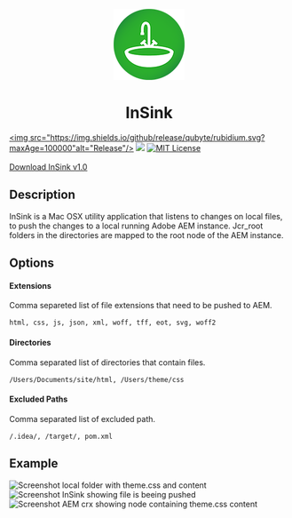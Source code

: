 <p align="center">
  <img src="https://raw.githubusercontent.com/Jarflux/inSink/master/InSink/Assets.xcassets/AppIcon.appiconset/sink128.png?raw=true" alt="InSink Logo"/>
    <h1 align="center">InSink</h1>
</p>

<a href="https://github.com/Jarflux/inSink/releases/latest"><img src="https://img.shields.io/github/release/qubyte/rubidium.svg?maxAge=100000"alt="Release"/></a>
![](https://img.shields.io/badge/build-stable-brightgreen.svg?maxAge=100000)
<a href="http://choosealicense.com/licenses/mit/"><img src="https://img.shields.io/github/license/mashape/apistatus.svg?maxAge=10000" alt="MIT License"/></a>
<br />
<br />
<a align="center" href="https://github.com/Jarflux/inSink/releases/download/v1.0/InSink.app.zip">Download InSink v1.0</a>

## Description
InSink is a Mac OSX utility application that listens to changes on local files, to push the changes to a local running Adobe AEM instance. Jcr_root folders in the directories are mapped to the root node of the AEM instance.

## Options
#### Extensions
Comma separeted list of file extensions that need to be pushed to AEM.<br />
````
html, css, js, json, xml, woff, tff, eot, svg, woff2
````

#### Directories
Comma separated list of directories that contain files.<br />
````
/Users/Documents/site/html, /Users/theme/css
````

#### Excluded Paths
Comma separated list of excluded path.<br />
````
/.idea/, /target/, pom.xml
````

## Example

<img src="http://i.imgur.com/C4qa4kG.png" alt="Screenshot local folder with theme.css and content">
<img src="http://i.imgur.com/bIBEUOE.png" alt="Screenshot InSink showing file is beeing pushed">
<img src="http://i.imgur.com/56Gy7Cf.png" alt="Screenshot AEM crx showing node containing theme.css content">

